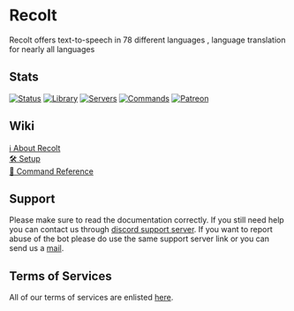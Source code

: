 # Recolt
Recolt offers text-to-speech in 78 different languages , language translation for nearly all languages

## Stats
[![Status](https://img.shields.io/badge/dynamic/json?color=53e007&label=Status&query=status&url=https%3A%2F%2Fdiscord.bots.gg%2Fapi%2Fv1%2Fbots%2F634008262525583360)](https://discord.com/invite/A2SPMjZ)
[![Library](https://img.shields.io/badge/dynamic/json?color=0404cc&label=Library&query=libraryName&url=https%3A%2F%2Fdiscord.bots.gg%2Fapi%2Fv1%2Fbots%2F634008262525583360)](https://pypi.org/project/discord.py/)
[![Servers](https://img.shields.io/badge/dynamic/json?color=738ADB&label=Servers&query=guildCount&url=https%3A%2F%2Fdiscord.bots.gg%2Fapi%2Fv1%2Fbots%2F634008262525583360)](https://discord.bots.gg/bots/634008262525583360)
[![Commands](https://img.shields.io/badge/dynamic/json?color=a8ff2e&label=Commands&query=shardCount&url=https%3A%2F%2Fdiscord.bots.gg%2Fapi%2Fv1%2Fbots%2F634008262525583360)](https://lazybuds.xyz/recolt)
[![Patreon](https://img.shields.io/badge/Donate-Patreon-orange.svg)](https://www.patreon.com/lazybuds) 

## Wiki
<a href="https://github.com/LazyBuds/recolt/wiki/about-recolt">ℹ️ About Recolt</a> <br>
<a href="https://github.com/LazyBuds/recolt/wiki/setup">🛠 Setup</a> <br>
<a href="https://github.com/LazyBuds/recolt/command-reference">📃 Command Reference</a> <br>

## Support

Please make sure to read the documentation correctly. If you still need help you can contact us through [discord support server](https://discord.com/invite/A2SPMjZ).
If you want to report abuse of the bot please do use the same support server link or you can send us a [mail](mailto:contact@lazybuds.xyz).

## Terms of Services

All of our terms of services are enlisted [here](https://www.lazybuds.xyz/terms).
